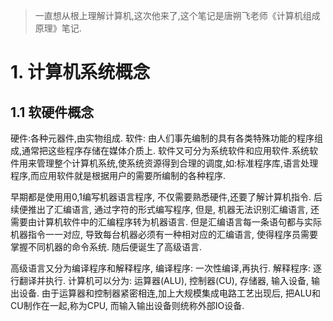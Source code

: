 > 一直想从根上理解计算机,这次他来了,这个笔记是唐朔飞老师《计算机组成原理》笔记.

# 1. 计算机系统概念

## 1.1 软硬件概念

硬件:各种元器件,由实物组成. 软件: 由人们事先编制的具有各类特殊功能的程序组成,通常把这些程序存储在媒体介质上.
软件又可分为系统软件和应用软件.系统软件用来管理整个计算机系统,使系统资源得到合理的调度,如:标准程序库,语言处理程序,而应用软件就是根据用户的需要所编制的各种程序.

早期都是使用用0,1编写机器语言程序, 不仅需要熟悉硬件,还要了解计算机指令.  后续便推出了汇编语言, 通过字符的形式编写程序, 但是, 机器无法识别汇编语言, 还需要由计算机软件中的汇编程序转为机器语言.  但是汇编语言每一条语句都与实际机器指令一一对应, 导致每台机器必须有一种相对应的汇编语言, 使得程序员需要掌握不同机器的命令系统.  随后便诞生了高级语言.

高级语言又分为编译程序和解释程序, 编译程序: 一次性编译,再执行. 解释程序: 逐行翻译并执行. 计算机可以分为: 运算器(ALU), 控制器(CU), 存储器, 输入设备, 输出设备. 由于运算器和控制器紧密相连,加上大规模集成电路工艺出现后, 把ALU和CU制作在一起,称为CPU, 而输入输出设备则统称外部IO设备.


